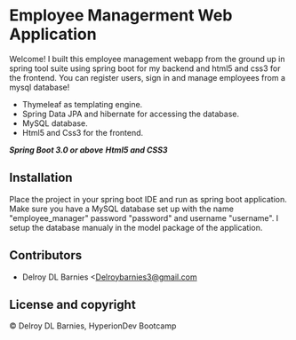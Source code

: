 # Employee Managerment Web Application

Welcome! I built this employee management webapp from the ground up in spring tool suite using spring boot for my backend and html5 and css3 for the frontend.
You can register users, sign in and manage employees from a mysql database! 

- Thymeleaf as templating engine.
- Spring Data JPA and hibernate for accessing the database.
- MySQL database.
- Html5 and Css3 for the frontend.


***Spring Boot 3.0 or above***
***Html5 and CSS3***


## Installation

Place the project in your spring boot IDE and run as spring boot application. Make sure you have a MySQL database set up with the name "employee_manager" 
password "password" and username "username". I setup the database manualy in the model package of the application.

## Contributors

- Delroy DL Barnies <Delroybarnies3@gmail.com

## License and copyright

© Delroy DL Barnies, HyperionDev Bootcamp
